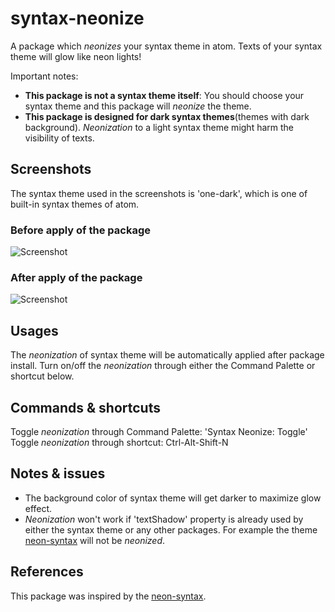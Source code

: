 # syntax-neonize
A package which *neonizes* your syntax theme in atom.
Texts of your syntax theme will glow like neon lights!

Important notes:
* **This package is not a syntax theme itself**: You should choose your syntax theme and this package will *neonize* the theme.
* **This package is designed for dark syntax themes**(themes with dark background). *Neonization* to a light syntax theme might harm the visibility of texts.

## Screenshots
The syntax theme used in the screenshots is 'one-dark', which is one of built-in syntax themes of atom.

### Before apply of the package
![Screenshot](before_neonize.png)

### After apply of the package
![Screenshot](after_neonize.png)

## Usages
The *neonization* of syntax theme will be automatically applied after package install.
Turn on/off the *neonization* through either the Command Palette or shortcut below.

## Commands & shortcuts
Toggle *neonization* through Command Palette: 'Syntax Neonize: Toggle'
Toggle *neonization* through shortcut: Ctrl-Alt-Shift-N

## Notes & issues
* The background color of syntax theme will get darker to maximize glow effect.
* *Neonization* won't work if 'textShadow' property is already used by either the syntax theme or any other packages. For example the theme [neon-syntax](https://atom.io/packages/neon-syntax) will not be *neonized*.

## References
This package was inspired by the [neon-syntax](https://atom.io/packages/neon-syntax).
